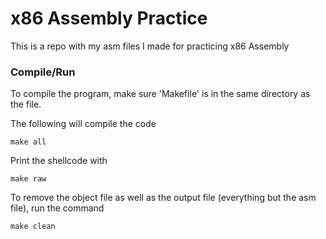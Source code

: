 
# x86 Assembly Practice #

This is a repo with my asm files I made for practicing x86 Assembly

### Compile/Run ###

To compile the program, make sure 'Makefile' is in the same directory as the file.

The following will compile the code

```
make all
```
Print the shellcode with
```
make raw
```
To remove the object file as well as the output file (everything but the asm file), run the command
```
make clean
```

